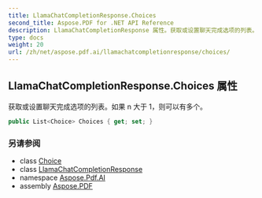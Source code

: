 ```yaml
---
title: LlamaChatCompletionResponse.Choices
second_title: Aspose.PDF for .NET API Reference
description: LlamaChatCompletionResponse 属性。获取或设置聊天完成选项的列表。如果 n 大于 1，则可以有多个。
type: docs
weight: 20
url: /zh/net/aspose.pdf.ai/llamachatcompletionresponse/choices/
---
```

## LlamaChatCompletionResponse.Choices 属性

获取或设置聊天完成选项的列表。如果 n 大于 1，则可以有多个。

```csharp
public List<Choice> Choices { get; set; }
```

### 另请参阅

* class [Choice](../../choice/)
* class [LlamaChatCompletionResponse](../)
* namespace [Aspose.Pdf.AI](../../../aspose.pdf.ai/)
* assembly [Aspose.PDF](../../../)
